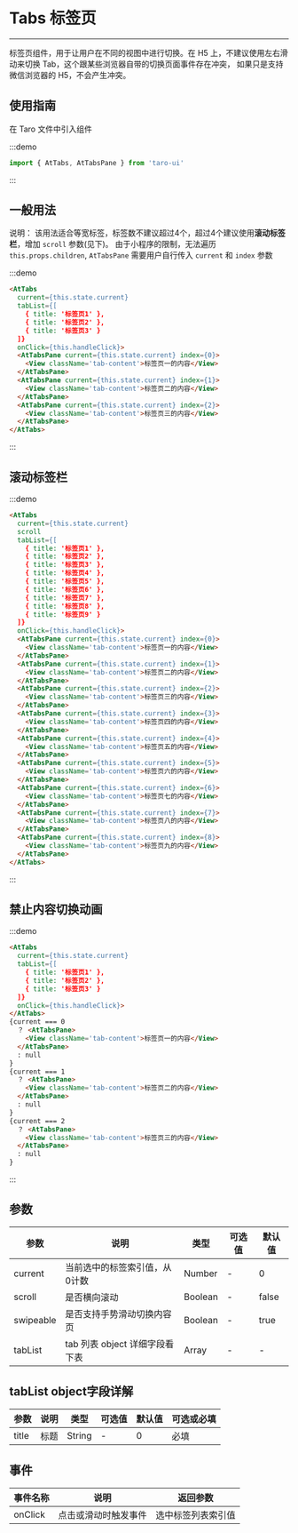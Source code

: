 # Tabs 标签页

---
标签页组件，用于让用户在不同的视图中进行切换。在 H5 上，不建议使用左右滑动来切换 Tab，这个跟某些浏览器自带的切换页面事件存在冲突，
如果只是支持微信浏览器的 H5，不会产生冲突。

## 使用指南

在 Taro 文件中引入组件

:::demo

```js
import { AtTabs, AtTabsPane } from 'taro-ui'
```

:::

## 一般用法

说明： 该用法适合等宽标签，标签数不建议超过4个，超过4个建议使用**滚动标签栏**，增加 `scroll` 参数(见下)。
由于小程序的限制，无法遍历 `this.props.children`, `AtTabsPane` 需要用户自行传入 `current` 和 `index` 参数

:::demo

```html
<AtTabs
  current={this.state.current}
  tabList={[
    { title: '标签页1' },
    { title: '标签页2' },
    { title: '标签页3' }
  ]}
  onClick={this.handleClick}>
  <AtTabsPane current={this.state.current} index={0}>
    <View className='tab-content'>标签页一的内容</View>
  </AtTabsPane>
  <AtTabsPane current={this.state.current} index={1}>
    <View className='tab-content'>标签页二的内容</View>
  </AtTabsPane>
  <AtTabsPane current={this.state.current} index={2}>
    <View className='tab-content'>标签页三的内容</View>
  </AtTabsPane>
</AtTabs>
```

:::

## 滚动标签栏

:::demo

```html
<AtTabs
  current={this.state.current}
  scroll
  tabList={[
    { title: '标签页1' },
    { title: '标签页2' },
    { title: '标签页3' },
    { title: '标签页4' },
    { title: '标签页5' },
    { title: '标签页6' },
    { title: '标签页7' },
    { title: '标签页8' },
    { title: '标签页9' }
  ]}
  onClick={this.handleClick}>
  <AtTabsPane current={this.state.current} index={0}>
    <View className='tab-content'>标签页一的内容</View>
  </AtTabsPane>
  <AtTabsPane current={this.state.current} index={1}>
    <View className='tab-content'>标签页二的内容</View>
  </AtTabsPane>
  <AtTabsPane current={this.state.current} index={2}>
    <View className='tab-content'>标签页三的内容</View>
  </AtTabsPane>
  <AtTabsPane current={this.state.current} index={3}>
    <View className='tab-content'>标签页四的内容</View>
  </AtTabsPane>
  <AtTabsPane current={this.state.current} index={4}>
    <View className='tab-content'>标签页五的内容</View>
  </AtTabsPane>
  <AtTabsPane current={this.state.current} index={5}>
    <View className='tab-content'>标签页六的内容</View>
  </AtTabsPane>
  <AtTabsPane current={this.state.current} index={6}>
    <View className='tab-content'>标签页七的内容</View>
  </AtTabsPane>
  <AtTabsPane current={this.state.current} index={7}>
    <View className='tab-content'>标签页八的内容</View>
  </AtTabsPane>
  <AtTabsPane current={this.state.current} index={8}>
    <View className='tab-content'>标签页九的内容</View>
  </AtTabsPane>
</AtTabs>
```

:::

## 禁止内容切换动画

:::demo

```html
<AtTabs
  current={this.state.current}
  tabList={[
    { title: '标签页1' },
    { title: '标签页2' },
    { title: '标签页3' }
  ]}
  onClick={this.handleClick}>
</AtTabs>
{current === 0
  ？ <AtTabsPane>
    <View className='tab-content'>标签页一的内容</View>
  </AtTabsPane>
  : null
}
{current === 1
  ？ <AtTabsPane>
    <View className='tab-content'>标签页二的内容</View>
  </AtTabsPane>
  : null
}
{current === 2
  ？ <AtTabsPane>
    <View className='tab-content'>标签页三的内容</View>
  </AtTabsPane>
  : null
}
```

:::

## 参数

| 参数       | 说明                                   | 类型    | 可选值                                                              | 默认值   |
| ---------- | -------------------------------------- | ------- | ------------------------------------------------------------------- | -------- |
| current | 当前选中的标签索引值，从0计数  | Number  | - | 0 |
| scroll     | 是否横向滚动  | Boolean | - | false |
| swipeable  | 是否支持手势滑动切换内容页  | Boolean | - | true |
| tabList | tab 列表 object 详细字段看下表 | Array  | - | - |

## tabList object字段详解

| 参数       | 说明                                   | 类型    | 可选值                                                              | 默认值   | 可选或必填
| ---------- | -------------------------------------- | ------- | ------------------------------------------------------------------- | -------- |-------- |
| title | 标题  | String  | - | 0 | 必填 |

## 事件

| 事件名称 | 说明          | 返回参数  |
|---------- |-------------- |---------- |
| onClick | 点击或滑动时触发事件 | 选中标签列表索引值  |
